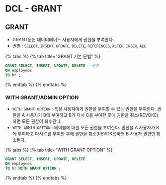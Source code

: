 # DCL - GRANT

## GRANT 

* GRANT문은 데이터베이스 사용자에게 권한을 부여한다. 
* 권한 : `SELECT`, `INSERT`, `UPDATE`, `DELETE`, `REFERENCES`, `ALTER`, `INDEX`, `ALL`

{% tabs %}
{% tab title="GRANT 기본 문법" %}
```sql
GRANT SELECT, INSERT, UPDATE, DELETE --권한
ON employees
TO hr ; 
```
{% endtab %}
{% endtabs %}

### WITH GRANT/ADMIN OPTION 

* `WITH GRANT OPTION` : 특정 사용자에게 권한을 부여할 수 있는 권한을 부여한다. 권한을 A 사용자가 B에 부여하고 B가 다시 C를 부여한 후에 권한을 취소\(REVOKE\)하면 모든 권한이 회수된다. 
* `WITH ADMIN OPTION` : 테이블에 대한 모든 권한을 부여한다. 권한을 A 사용자가 B에 부여하고 다시 C를 부여한 후에 권한을 취소\(REVOKE\)하면 B 사용자 권한만 취소된다. 

{% tabs %}
{% tab title="WITH GRANT OPTION" %}
```sql
GRANT SELECT, INSERT, UPDATE, DELETE 
ON employees
TO hr WITH GRANT OPTION ; 
```
{% endtab %}
{% endtabs %}



